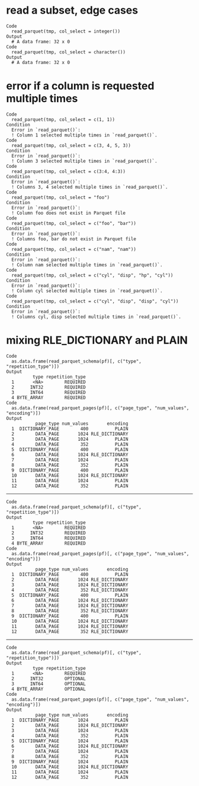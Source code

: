 # read a subset, edge cases

    Code
      read_parquet(tmp, col_select = integer())
    Output
      # A data frame: 32 x 0
    Code
      read_parquet(tmp, col_select = character())
    Output
      # A data frame: 32 x 0

# error if a column is requested multiple times

    Code
      read_parquet(tmp, col_select = c(1, 1))
    Condition
      Error in `read_parquet()`:
      ! Column 1 selected multiple times in `read_parquet()`.
    Code
      read_parquet(tmp, col_select = c(3, 4, 5, 3))
    Condition
      Error in `read_parquet()`:
      ! Column 3 selected multiple times in `read_parquet()`.
    Code
      read_parquet(tmp, col_select = c(3:4, 4:3))
    Condition
      Error in `read_parquet()`:
      ! Columns 3, 4 selected multiple times in `read_parquet()`.
    Code
      read_parquet(tmp, col_select = "foo")
    Condition
      Error in `read_parquet()`:
      ! Column foo does not exist in Parquet file
    Code
      read_parquet(tmp, col_select = c("foo", "bar"))
    Condition
      Error in `read_parquet()`:
      ! Columns foo, bar do not exist in Parquet file
    Code
      read_parquet(tmp, col_select = c("nam", "nam"))
    Condition
      Error in `read_parquet()`:
      ! Column nam selected multiple times in `read_parquet()`.
    Code
      read_parquet(tmp, col_select = c("cyl", "disp", "hp", "cyl"))
    Condition
      Error in `read_parquet()`:
      ! Column cyl selected multiple times in `read_parquet()`.
    Code
      read_parquet(tmp, col_select = c("cyl", "disp", "disp", "cyl"))
    Condition
      Error in `read_parquet()`:
      ! Columns cyl, disp selected multiple times in `read_parquet()`.

# mixing RLE_DICTIONARY and PLAIN

    Code
      as.data.frame(read_parquet_schema(pf)[, c("type", "repetition_type")])
    Output
              type repetition_type
      1       <NA>        REQUIRED
      2      INT32        REQUIRED
      3      INT64        REQUIRED
      4 BYTE_ARRAY        REQUIRED
    Code
      as.data.frame(read_parquet_pages(pf)[, c("page_type", "num_values", "encoding")])
    Output
               page_type num_values       encoding
      1  DICTIONARY_PAGE        400          PLAIN
      2        DATA_PAGE       1024 RLE_DICTIONARY
      3        DATA_PAGE       1024          PLAIN
      4        DATA_PAGE        352          PLAIN
      5  DICTIONARY_PAGE        400          PLAIN
      6        DATA_PAGE       1024 RLE_DICTIONARY
      7        DATA_PAGE       1024          PLAIN
      8        DATA_PAGE        352          PLAIN
      9  DICTIONARY_PAGE        400          PLAIN
      10       DATA_PAGE       1024 RLE_DICTIONARY
      11       DATA_PAGE       1024          PLAIN
      12       DATA_PAGE        352          PLAIN

---

    Code
      as.data.frame(read_parquet_schema(pf)[, c("type", "repetition_type")])
    Output
              type repetition_type
      1       <NA>        REQUIRED
      2      INT32        REQUIRED
      3      INT64        REQUIRED
      4 BYTE_ARRAY        REQUIRED
    Code
      as.data.frame(read_parquet_pages(pf)[, c("page_type", "num_values", "encoding")])
    Output
               page_type num_values       encoding
      1  DICTIONARY_PAGE        400          PLAIN
      2        DATA_PAGE       1024 RLE_DICTIONARY
      3        DATA_PAGE       1024 RLE_DICTIONARY
      4        DATA_PAGE        352 RLE_DICTIONARY
      5  DICTIONARY_PAGE        400          PLAIN
      6        DATA_PAGE       1024 RLE_DICTIONARY
      7        DATA_PAGE       1024 RLE_DICTIONARY
      8        DATA_PAGE        352 RLE_DICTIONARY
      9  DICTIONARY_PAGE        400          PLAIN
      10       DATA_PAGE       1024 RLE_DICTIONARY
      11       DATA_PAGE       1024 RLE_DICTIONARY
      12       DATA_PAGE        352 RLE_DICTIONARY

---

    Code
      as.data.frame(read_parquet_schema(pf)[, c("type", "repetition_type")])
    Output
              type repetition_type
      1       <NA>        REQUIRED
      2      INT32        OPTIONAL
      3      INT64        OPTIONAL
      4 BYTE_ARRAY        OPTIONAL
    Code
      as.data.frame(read_parquet_pages(pf)[, c("page_type", "num_values", "encoding")])
    Output
               page_type num_values       encoding
      1  DICTIONARY_PAGE       1024          PLAIN
      2        DATA_PAGE       1024 RLE_DICTIONARY
      3        DATA_PAGE       1024          PLAIN
      4        DATA_PAGE        352          PLAIN
      5  DICTIONARY_PAGE       1024          PLAIN
      6        DATA_PAGE       1024 RLE_DICTIONARY
      7        DATA_PAGE       1024          PLAIN
      8        DATA_PAGE        352          PLAIN
      9  DICTIONARY_PAGE       1024          PLAIN
      10       DATA_PAGE       1024 RLE_DICTIONARY
      11       DATA_PAGE       1024          PLAIN
      12       DATA_PAGE        352          PLAIN

